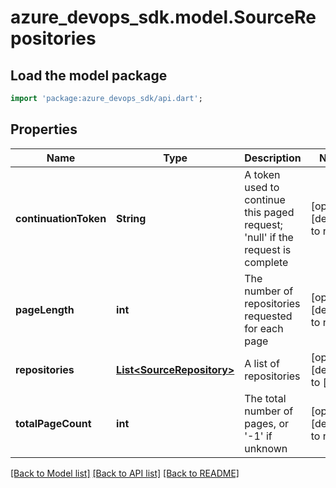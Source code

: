 # azure_devops_sdk.model.SourceRepositories

## Load the model package
```dart
import 'package:azure_devops_sdk/api.dart';
```

## Properties
Name | Type | Description | Notes
------------ | ------------- | ------------- | -------------
**continuationToken** | **String** | A token used to continue this paged request; &#39;null&#39; if the request is complete | [optional] [default to null]
**pageLength** | **int** | The number of repositories requested for each page | [optional] [default to null]
**repositories** | [**List&lt;SourceRepository&gt;**](SourceRepository.md) | A list of repositories | [optional] [default to []]
**totalPageCount** | **int** | The total number of pages, or &#39;-1&#39; if unknown | [optional] [default to null]

[[Back to Model list]](../README.md#documentation-for-models) [[Back to API list]](../README.md#documentation-for-api-endpoints) [[Back to README]](../README.md)


